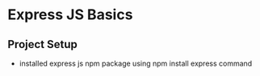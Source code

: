 # Express JS Basics

## Project Setup

- installed express js npm package using npm install express command